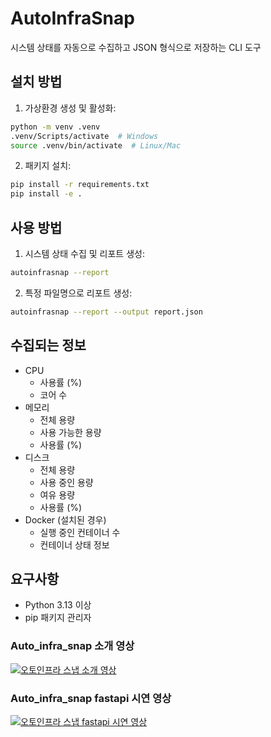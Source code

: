 # AutoInfraSnap

시스템 상태를 자동으로 수집하고 JSON 형식으로 저장하는 CLI 도구

## 설치 방법

1. 가상환경 생성 및 활성화:

```bash
python -m venv .venv
.venv/Scripts/activate  # Windows
source .venv/bin/activate  # Linux/Mac
```

2. 패키지 설치:

```bash
pip install -r requirements.txt
pip install -e .
```

## 사용 방법

1. 시스템 상태 수집 및 리포트 생성:

```bash
autoinfrasnap --report
```

2. 특정 파일명으로 리포트 생성:

```bash
autoinfrasnap --report --output report.json
```

## 수집되는 정보

- CPU
  - 사용률 (%)
  - 코어 수
- 메모리
  - 전체 용량
  - 사용 가능한 용량
  - 사용률 (%)
- 디스크
  - 전체 용량
  - 사용 중인 용량
  - 여유 용량
  - 사용률 (%)
- Docker (설치된 경우)
  - 실행 중인 컨테이너 수
  - 컨테이너 상태 정보

## 요구사항

- Python 3.13 이상
- pip 패키지 관리자

### Auto_infra_snap 소개 영상

[![오토인프라 스냅 소개 영상](https://img.youtube.com/vi/3VUKiSjrRP4/0.jpg)](https://youtu.be/3VUKiSjrRP4)

### Auto_infra_snap fastapi 시연 영상

[![오토인프라 스냅 fastapi 시연 영상](https://img.youtube.com/vi/Ta9d_NKLVjw/0.jpg)](<https://youtu.be/Ta9d_NKLVjw>)

